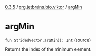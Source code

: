 [0.3.5](../index.md) / [org.jetbrains.bio.viktor](index.md) / [argMin](.)

# argMin

`fun `[`StridedVector`](-strided-vector/index.md)`.argMin(): Int` [(source)](https://github.com/JetBrains-Research/viktor/blob/0.3.5/src/main/kotlin/org/jetbrains/bio/viktor/Searching.kt#L26)

Returns the index of the minimum element.


